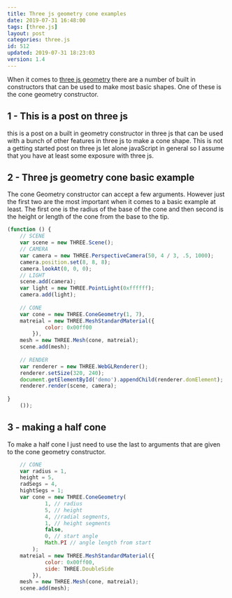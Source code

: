 ```yaml
---
title: Three js geometry cone examples
date: 2019-07-31 16:48:00
tags: [three.js]
layout: post
categories: three.js
id: 512
updated: 2019-07-31 18:23:03
version: 1.4
---
```


When it comes to [three js geometry](https://threejs.org/docs/#api/en/core/Geometry) there are a number of built in constructors that can be used to make most basic shapes. One of these is the cone geometry constructor.

<!-- more -->

## 1 - This is a post on three js

this is a post on a built in geometry constructor in three js that can be used with a bunch of other features in three js to make a cone shape. This is not a getting started post on three js let alone javaScript in general so I assume that you have at least some exposure with three js.

## 2 - Three js geometry cone basic example

The cone Geometry constructor can accept a few arguments. However just the first two are the most important when it comes to a basic example at least. The first one is the radius of the base of the cone and then second is the height or length of the cone from the base to the tip.

```js
(function () {
    // SCENE
    var scene = new THREE.Scene();
    // CAMERA
    var camera = new THREE.PerspectiveCamera(50, 4 / 3, .5, 1000);
    camera.position.set(8, 8, 8);
    camera.lookAt(0, 0, 0);
    // LIGHT
    scene.add(camera);
    var light = new THREE.PointLight(0xffffff);
    camera.add(light);
 
    // CONE
    var cone = new THREE.ConeGeometry(1, 7),
    matreial = new THREE.MeshStandardMaterial({
            color: 0x00ff00
        }),
    mesh = new THREE.Mesh(cone, matreial);
    scene.add(mesh);
 
    // RENDER
    var renderer = new THREE.WebGLRenderer();
    renderer.setSize(320, 240);
    document.getElementById('demo').appendChild(renderer.domElement);
    renderer.render(scene, camera);
 
}
    ());
```

## 3 - making a half cone

To make a half cone I just need to use the last to arguments that are given to the cone geometry constructor.

```js
    // CONE
    var radius = 1,
    height = 5,
    radSegs = 4,
    hightSegs = 1;
    var cone = new THREE.ConeGeometry(
            1, // radius
            5, // height
            4, //radial segments,
            1, // height segments
            false,
            0, // start angle
            Math.PI // angle length from start
        );
    matreial = new THREE.MeshStandardMaterial({
            color: 0x00ff00,
            side: THREE.DoubleSide
        }),
    mesh = new THREE.Mesh(cone, matreial);
    scene.add(mesh);
```